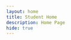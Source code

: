 ```yaml
---
layout: home
title: Student Home 
description: Home Page
hide: true
---
```




<!-- My journey starts here. -->


